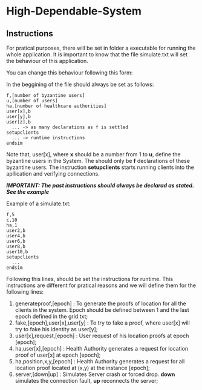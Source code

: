 # High-Dependable-System

## Instructions

For pratical purposes, there will be set in folder a executable for running the whole application.
It is important to know that the file simulate.txt will set the behaviour of this application.

You can change this behaviour following this form:

In the beggining of the file should always be set as follows:

```
f,[number of byzantine users]
u,[number of users]
ha,[number of healthcare authorities]
user[x],b
user[y],b
user[z],b
  ... -> as many declarations as f is settled
setupclients
  ... -> runtime instructions
endsim
```

Note that, user[x], where **x** should be a number from 1 to **u**, define the byzantine users in the System.
The should only be **f** declarations of these byzantine users.
The instruction **setupclients** starts running clients into the apllication and verifying connections.

***IMPORTANT: The past instructions should always be declarad as stated. See the example***

Example of a simulate.txt:
```
f,5
c,10
ha,1
user2,b
user4,b
user6,b
user8,b
user10,b
setupclients
  ...
endsim
```

Following this lines, should be set the instructions for runtime.
This instructions are different for pratical reasons and we will define them for the following lines:
1. generateproof,[epoch] : To generate the proofs of location for all the clients in the system. Epoch should be defined between 1 and the last epoch defined in the grid.txt;
2. fake,[epoch],user[x],user[y] : To try to fake a proof, where user[x] will try to fake his identity as user[y];
3. user[x],request,[epoch] : User request of his location proofs at epoch [epoch];
4. ha,user[x],[epoch] : Health Authority generates a request for location proof of user[x] at epoch [epoch];
5. ha,position,x,y,[epoch] : Health Authority generates a request for all location proof located at (x,y) at the instance [epoch];
6. server,[down|up] : Simulates Server crash or forced drop. **down** simulates the connection fault, **up** reconnects the server;




